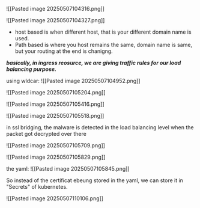 ![[Pasted image 20250507104316.png]]

![[Pasted image 20250507104327.png]]

- host based is when different host, that is your different domain name is used.
- Path based is where you host remains the same, domain name is same, but your routing at the end is chanigng.

***basically, in ingress reosurce, we are giving traffic rules for our load balancing purpose.***


using wldcar:
![[Pasted image 20250507104952.png]]

![[Pasted image 20250507105204.png]]

![[Pasted image 20250507105416.png]]

![[Pasted image 20250507105518.png]]

in ssl bridging, the malware is detected in the load balancing level when the packet got decrypted over there


![[Pasted image 20250507105709.png]]


![[Pasted image 20250507105829.png]]

the yaml:
![[Pasted image 20250507105845.png]]

So instead of the certificat ebeung stored in the yaml, we can store it in "Secrets" of kubernetes.

![[Pasted image 20250507110106.png]]

